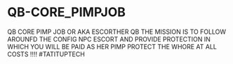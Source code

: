 # QB-CORE_PIMPJOB
QB CORE PIMP JOB
OR AKA ESCORTHER QB 
THE MISSION IS TO FOLLOW AROUNFD THE CONFIG NPC ESCORT AND PROVIDE PROTECTION 
IN WHICH YOU WILL BE PAID AS HER PIMP
PROTECT THE WHORE AT ALL COSTS !!!!
#TATITUPTECH
